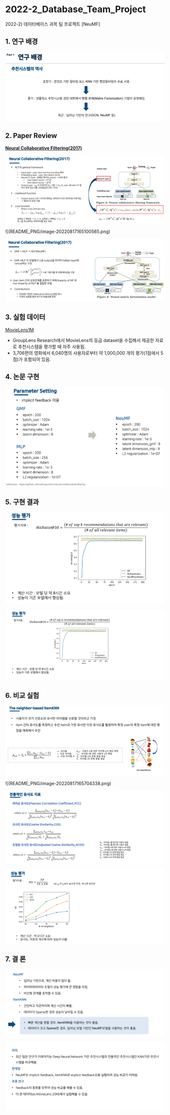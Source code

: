 # 2022-2_Database_Team_Project
2022-2) 데이터베이스 과목 팀 프로젝트 [NeuMF]



## 1. 연구 배경

![image-20220817164325885](README_PNG/image-20220817164325885.png)



## 2. Paper Review

[**Neural Collaborative Filtering(2017)**](https://dl.acm.org/doi/pdf/10.1145/3038912.3052569)

![](README_PNG/image-20220817165019540.png)

![(README_PNG/image-20220817165100565.png)

![image-20220817165117633](README_PNG/image-20220817165117633.png)



## 3. 실험 데이터

[MovieLens1M](https://guoguibing.github.io/librec/datasets)

- GroupLens Research에서 MovieLens의 등급 dataset을 수집해서 제공한 자료로 추천시스템을 평가할 때 자주 사용됨.
- 3,706편의 영화에서 6,040명의 사용자로부터 약 1,000,000 개의 평가(1점에서 5점)가 포함되어 있음.



## 4. 논문 구현

![image-20220817165433647](README_PNG/image-20220817165433647.png)



## 5. 구현 결과

![image-20220817165455792.png](README_PNG/image-20220817165455792.png)

![image-20220817165516436](README_PNG/image-20220817165516436.png)



## 6. 비교 실험

![image-20220817165625430](README_PNG/image-20220817165625430.png)



![(README_PNG/image-20220817165704338.png)

![image-20220817165718079](README_PNG/image-20220817165718079.png)



![image-20220817165738625](README_PNG/image-20220817165738625.png)



## 7. 결 론

![image-20220817165847093](README_PNG/image-20220817165847093.png)

![image-20220817165857052](README_PNG/image-20220817165857052.png)
